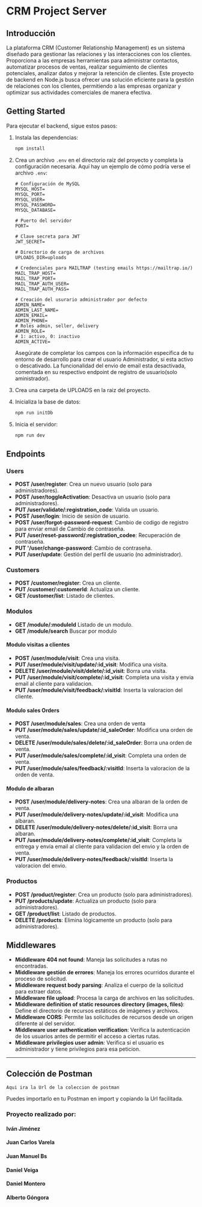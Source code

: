 # CRM Project Server

## Introducción

La plataforma CRM (Customer Relationship Management) es un sistema diseñado para gestionar las relaciones y las interacciones con los clientes. Proporciona a las empresas herramientas para administrar contactos, automatizar procesos de ventas, realizar seguimiento de clientes potenciales, analizar datos y mejorar la retención de clientes. Este proyecto de backend en Node.js busca ofrecer una solución eficiente para la gestión de relaciones con los clientes, permitiendo a las empresas organizar y optimizar sus actividades comerciales de manera efectiva.

## Getting Started

Para ejecutar el backend, sigue estos pasos:

1. Instala las dependencias:

    ```bash
    npm install
    ```

2. Crea un archivo `.env` en el directorio raíz del proyecto y completa la configuración necesaria. Aquí hay un ejemplo de cómo podría verse el archivo `.env`:

    ```plaintext
    # Configuración de MySQL
    MYSQL_HOST=
    MYSQL_PORT=
    MYSQL_USER=
    MYSQL_PASSWORD=
    MYSQL_DATABASE=

    # Puerto del servidor
    PORT=

    # Clave secreta para JWT
    JWT_SECRET=

    # Directorio de carga de archivos
    UPLOADS_DIR=uploads

    # Credenciales para MAILTRAP (testing emails https://mailtrap.io/)
    MAIL_TRAP_HOST=
    MAIL_TRAP_PORT=
    MAIL_TRAP_AUTH_USER=
    MAIL_TRAP_AUTH_PASS=

    # Creación del usurario administrador por defecto
    ADMIN_NAME=
    ADMIN_LAST_NAME=
    ADMIN_EMAIL=
    ADMIN_PHONE=
    # Roles admin, seller, delivery
    ADMIN_ROLE=
    # 1: activo, 0: inactivo
    ADMIN_ACTIVE=
    ```

    Asegúrate de completar los campos con la información específica de tu entorno de desarrollo para crear el usuario Administrador, si esta activo o descativado. La funcionalidad del envio de email esta desactivada, comentada en su respectivo endpoint de registro de usuario(solo aministrador).

3. Crea una carpeta de UPLOADS en la raiz del proyecto.

4. Inicializa la base de datos:

    ```bash
    npm run initDb
    ```

5. Inicia el servidor:

    ```bash
    npm run dev
    ```

## Endpoints

### Users
- **POST /user/register**: Crea un nuevo usuario (solo para administradores). 
- **POST /user/toggleActivation**: Desactiva un usuario (solo para administradores). 
- **PUT /user/validate/:registration_code**: Valida un usuario. 
- **POST /user/login**: Inicio de sesión de usuario. 
- **POST /user/forgot-password-request**: Cambio de codigo de registro para enviar email de Cambio de contraseña.
- **PUT /user/reset-password/:registration_codee**: Recuperación de contraseña. 
- **PUT '/user/change-password**: Cambio de contraseña. 
- **PUT /user/update**: Gestión del perfil de usuario (no administrador). 

### Customers
- **POST /customer/register**: Crea un cliente. 
- **PUT /customer/:customerId**: Actualiza un cliente. 
- **GET /customer/list**: Listado de clientes. 

### Modulos
- **GET /module/:moduleId** Listado de un modulo. 
- **GET /module/search** Buscar por modulo

#### Modulo visitas a clientes
- **POST /user/module/visit**: Crea una visita. 
- **PUT /user/module/visit/update/:id_visit**: Modifica una visita.
- **DELETE /user/module/visit/delete/:id_visit**: Borra una visita.
- **PUT /user/module/visit/complete/:id_visit**: Completa una visita y envia email al cliente para validacion.
- **PUT /user/module/visit/feedback/:visitId**: Inserta la valoracion del cliente.

#### Modulo sales Orders
- **POST /user/module/sales**: Crea una orden de venta
- **PUT /user/module/sales/update/:id_saleOrder**: Modifica una orden de venta.
- **DELETE /user/module/sales/delete/:id_saleOrder**: Borra una orden de venta.
- **PUT /user/module/sales/complete/:id_visit**: Completa una orden de venta.
- **PUT /user/module/sales/feedback/:visitId**: Inserta la valoracion de la orden de venta.

#### Modulo de albaran
- **POST /user/module/delivery-notes**: Crea una albaran de la orden de venta. 
- **PUT /user/module/delivery-notes/update/:id_visit**: Modifica una albaran.
- **DELETE /user/module/delivery-notes/delete/:id_visit**: Borra una albaran.
- **PUT /user/module/delivery-notes/complete/:id_visit**: Completa la entrega y envia email al cliente para validacion del envio y la orden de venta.
- **PUT /user/module/delivery-notes/feedback/:visitId**: Inserta la valoracion del envio.

### Productos
- **POST /product/register**: Crea un producto (solo para administradores). 
- **PUT /products/update**: Actualiza un producto (solo para administradores).
- **GET /product/list**: Listado de productos. 
- **DELETE /products**: Elimina lógicamente un producto (solo para administradores).

## Middlewares

- **Middleware 404 not found**: Maneja las solicitudes a rutas no encontradas. 
- **Middleware gestión de errores**: Maneja los errores ocurridos durante el proceso de solicitud. 
- **Middleware request body parsing**: Analiza el cuerpo de la solicitud para extraer datos. 
- **Middleware file upload**: Procesa la carga de archivos en las solicitudes. 
- **Middleware definition of static resources directory (images, files)**: Define el directorio de recursos estáticos de imágenes y archivos. 
- **Middleware CORS**: Permite las solicitudes de recursos desde un origen diferente al del servidor. 
- **Middleware user authentication verification**: Verifica la autenticación de los usuarios antes de permitir el acceso a ciertas rutas. 
- **Middleware privilegios user admin**: Verifica si el usuario es administrador y tiene privilegios para esa peticion.

--- 

## Colección de Postman

```Aqui ira la Url de la coleccion de postman```

Puedes importarlo en tu Postman en import y copiando la Url facilitada.

### Proyecto realizado por:
   #### Iván Jiménez
   #### Juan Carlos Varela
   #### Juan Manuel Bs
   #### Daniel Veiga
   #### Daniel Montero
   #### Alberto Góngora
